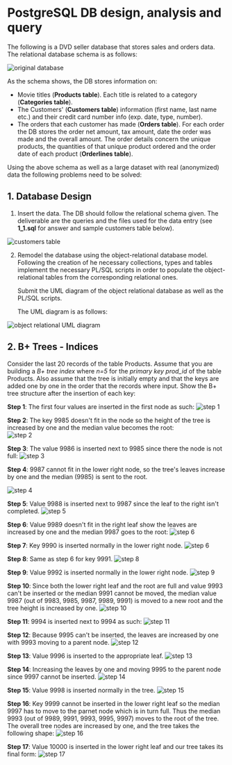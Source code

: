 # PostgreSQL DB design, analysis and query 

The following is a DVD seller database that stores sales and orders data. The relational database schema is as follows:

 ![original database](resources/images/original_database.jpg)

 As the schema shows, the DB stores information on:
 - Movie titles (**Products table**). Each title is related to a category (**Categories table**).
 - The Customers' (**Customers table**) information (first name, last name etc.) and their credit card number info (exp. date, type, number).
 - The orders that each customer has made (**Orders table**). For each order the DB stores the order net amount, tax amount, date the order was made and the overall amount. The order details concern the unique products, the quantities of that unique product ordered and the order date of each product (**Orderlines table**). 

 Using the above schema as well as a large dataset with real (anonymized) data the following problems need to be solved:

 ## 1. Database Design
1. Insert the data. The DB should follow the relational schema given. The deliverable are the queries and the files used for the data entry (see **1_1.sql** for answer and sample customers table below).

  ![customers table](resources/images/1_1_sample_customers.png)

2. Remodel the database using the object-relational database model.  Following the creation of he necessary collections, types and tables implement the necessary PL/SQL scripts in order to populate the object-relational tables from the corresponding relational ones.

    Submit the UML diagram of the object relational database as well as the PL/SQL scripts.

    The UML diagram is as follows:

  ![object relational UML diagram](resources/images/1_2_uml.png)

## 2. B+ Trees - Indices
Consider the last 20 records of the table Products. Assume that you are building a *B+ tree index* where *n=5* for the *primary key prod_id* of the table Products. Also assume that the tree is initially empty and that the keys are added one by one in the order that the records where input. Show the B+ tree structure after the insertion of each key:

**Step 1**: The first four values are inserted in the first node as such: 
![step 1](resources/images/b_trees/step_(1).png)

**Step 2**: The key 9985 doesn't fit in the node so the height of the tree is increased by one and the median value becomes the root:  
![step 2](resources/images/b_trees/step_(2).png)

**Step 3**: The value 9986 is inserted next to 9985 since there the node is not full:
![step 3](resources/images/b_trees/step_(3).png)

**Step 4**: 9987 cannot fit in the lower right node, so the tree's leaves increase by one and the median (9985) is sent to the root.

![step 4](resources/images/b_trees/step_(4).png)

**Step 5**: Value 9988 is inserted next to 9987 since the leaf to the right isn't completed.
![step 5](resources/images/b_trees/step_(5).png)

**Step 6**: Value 9989 doesn't fit in the right leaf show the leaves are increased by one and the median 9987 goes to the root:
![step 6](resources/images/b_trees/step_(6).png)

**Step 7**: Key 9990 is inserted normally in the lower right node.
![step 6](resources/images/b_trees/step_(7).png)

**Step 8**: Same as step 6 for key 9991.
![step 8](resources/images/b_trees/step_(8).png)

**Step 9**: Value 9992 is inserted normally in the lower right node.
![step 9](resources/images/b_trees/step_(9).png)

**Step 10**: Since both the lower right leaf and the root are full and value 9993 can't be inserted or the median 9991 cannot be moved, the median value 9987 (out of 9983, 9985, 9987, 9989, 9991) is moved to a new root and the tree height is increased by one.
![step 10](resources/images/b_trees/step_(10).png)

**Step 11**: 9994 is inserted next to 9994 as such:
![step 11](resources/images/b_trees/step_(11).png)

**Step 12**: Because 9995 can't be inserted, the leaves are increased by one with 9993 moving to a parent node.
![step 12](resources/images/b_trees/step_(12).png) 

**Step 13**: Value 9996 is inserted to the appropriate leaf.
![step 13](resources/images/b_trees/step_(13).png)

**Step 14**: Increasing the leaves by one and moving 9995 to the parent node since 9997 cannot be inserted.
![step 14](resources/images/b_trees/step_(14).png)

**Step 15**: Value 9998 is inserted normally in the tree.
![step 15](resources/images/b_trees/step_(15).png)

**Step 16**: Key 9999 cannot be inserted in the lower right leaf so the median 9997 has to move to the parnet node which is in turn full. Thus the median 9993 (out of 9989, 9991, 9993, 9995, 9997) moves to the root of the tree. The overall tree nodes are increased by one, and the tree takes the following shape:
![step 16](resources/images/b_trees/step_(16).png)

**Step 17**: Value 10000 is inserted in the lower right leaf and our tree takes its final form:
![step 17](resources/images/b_trees/step_(17).png)
